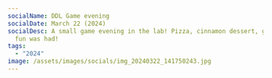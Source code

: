 ```yaml
---
socialName: DDL Game evening
socialDate: March 22 (2024)
socialDesc: A small game evening in the lab! Pizza, cinnamon dessert, games and
  fun was had!
tags:
  - "2024"
image: /assets/images/socials/img_20240322_141750243.jpg
---
```

